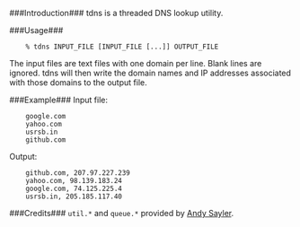 ###Introduction###
tdns is a threaded DNS lookup utility.

###Usage###
```
    % tdns INPUT_FILE [INPUT_FILE [...]] OUTPUT_FILE
```
The input files are text files with one domain per line. Blank lines are ignored.
tdns will then write the domain names and IP addresses associated with those domains to the output file.

###Example###
Input file:

```
    google.com
    yahoo.com
    usrsb.in
    github.com
```

Output:

```
    github.com, 207.97.227.239
    yahoo.com, 98.139.183.24
    google.com, 74.125.225.4
    usrsb.in, 205.185.117.40
```

###Credits###
`util.*` and `queue.*` provided by [Andy Sayler](https://github.com/asayler/CU-CS3753-2012-PA2).
